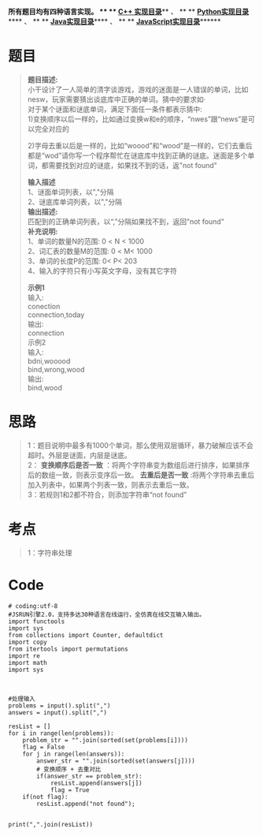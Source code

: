 **所有题目均有四种语言实现。 ** ** **[C++
实现目录](https://blog.csdn.net/misayaaaaa/category_12036814.html "C++
实现目录")****** 、 ** **
**[Python实现目录](https://blog.csdn.net/misayaaaaa/category_12111005.html
"Python实现目录")****** 、 ** **
**[Java实现目录](https://blog.csdn.net/misayaaaaa/category_12111006.html
"Java实现目录")****** 、 ** **
**[JavaScript实现目录](https://blog.csdn.net/misayaaaaa/category_12199270.html
"JavaScript实现目录")********

# 题目

> **题目描述:**  
>  小干设计了一人简单的清字谈游戏，游戏的迷面是一人错误的单词，比如nesw，玩家需要猜出谈底库中正确的单词。猜中的要求如·  
>  对于某个谜面和谜底单词，满足下面任一条件都表示猜中:  
>  1)变换顺序以后一样的，比如通过变换w和e的顺序，“nwes”跟“news”是可以完全对应的  
>
> 2)字母去重以后是一样的，比如“woood”和“wood”是一样的，它们去重后都是“wod”请你写一个程序帮忙在谜底库中找到正确的谜底。迷面是多个单词，都需要找到对应的谜底，如果找不到的话，返"not
> found"
>
> **输入描述**  
>  1、谜面单词列表，以","分隔  
>  2、谜底库单词列表，以","分隔  
>  **输出描述:**  
>  匹配到的正确单词列表，以“,”分隔如果找不到，返回"not found"  
>  **补充说明:**  
>  1、单词的数量N的范围: 0 < N < 1000  
>  2、词汇表的数量M的范围: 0 < M< 1000  
>  3、单词的长度P的范围: 0< P< 203  
>  4、输入的字符只有小写英文字母，没有其它字符
>
> **示例1**  
>  输入:  
>  conection  
>  connection,today  
>  输出:  
>  connection  
>  示例2  
>  输入:  
>  bdni,wooood  
>  bind,wrong,wood  
>  输出:  
>  bind,wood

# 思路

> 1：题目说明中最多有1000个单词，那么使用双层循环，暴力破解应该不会超时。外层是谜面，内层是谜底。  
>  2： **变换顺序后是否一致** ：将两个字符串变为数组后进行排序，如果排序后的数组一致，则表示变序后一致。 **去重后是否一致**
> :将两个字符串去重后加入列表中，如果两个列表一致，则表示去重后一致。  
>  3：若规则1和2都不符合，则添加字符串“not found”

# 考点

> 1：字符串处理

# Code

    
    
    # coding:utf-8
    #JSRUN引擎2.0，支持多达30种语言在线运行，全仿真在线交互输入输出。 
    import functools
    import sys
    from collections import Counter, defaultdict
    import copy
    from itertools import permutations
    import re
    import math
    import sys
    
    
    
    #处理输入
    problems = input().split(",")
    answers = input().split(",")
     
    resList = []
    for i in range(len(problems)):
        problem_str = "".join(sorted(set(problems[i])))
        flag = False
        for j in range(len(answers)):
            answer_str = "".join(sorted(set(answers[j])))
            # 变换顺序 + 去重对比
            if(answer_str == problem_str):
                resList.append(answers[j])
                flag = True
        if(not flag):
            resList.append("not found");
    
    
    print(",".join(resList))

